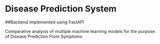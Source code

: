 # Disease Prediction System

##Backend implemented using FastAPI

Comparative analysis of multiple machine learning models for the purpose of Disease Prediction From Symptoms.


